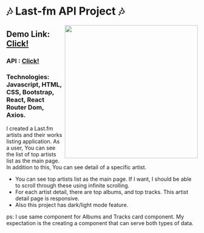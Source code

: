 # :notes: Last-fm API Project :notes:
<img src="https://media0.giphy.com/media/cgW5iwX0e37qg/giphy.gif?cid=ecf05e47yegxwvzm8lgootpuidldyvficz6ltwj7bw7shcgi&rid=giphy.gif&ct=g" align="right" width="350"/>

## Demo Link: [Click!](https://lastfm-project.netlify.app/)

### API : [Click!](https://www.last.fm/api)

### Technologies: Javascript, HTML, CSS, Bootstrap, React, React Router Dom, Axios.
I created a Last.fm artists and their works listing application. As a user, You can see the list of top artists list as the main page. In addition to this, You can see detail of a specific artist. 

- You can see top artists list as the main page. If I want, I should be able to scroll through these using infinite scrolling.
- For each artist detail, there are top albums, and top tracks. This artist detail page is responsive.
- Also this project has dark/light mode feature.

ps: I use same component for Albums and Tracks card component. My expectation
is the creating a component that can serve both types of data.
